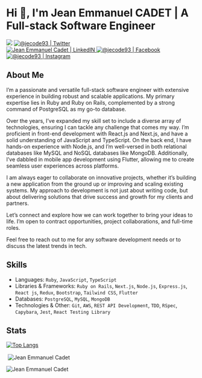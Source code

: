 # Hi 👋, I'm **Jean Emmanuel CADET** | A Full-stack Software Engineer

<p align="center">

![](https://komarev.com/ghpvc/?username=jecode93&color=blueviolet&label=Profile+Views)
<a href="https://twitter.com/@jecode93">
<img alt="@jecode93 | Twitter" src="https://img.shields.io/badge/twitter-%231DA1F2.svg?&style=for-the-badge&logo=twitter&logoColor=white" />
</a>  
<a href="https://www.linkedin.com/in/jean-emmanuel-cadet/">
<img alt="Jean Emmanuel Cadet | LinkedIN"  src="https://img.shields.io/badge/linkedin-%230077B5.svg?&style=for-the-badge&logo=linkedin&logoColor=white" />
</a>
<a href="https://www.facebook.com/jecode93/">
<img  alt="@jecode93 | Facebook" src="https://img.shields.io/badge/facebook-%231877F2.svg?&style=for-the-badge&logo=facebook&logoColor=white" />
</a>
<a href="https://www.instagram.com/jecode93">
<img alt="@jecode93 | Instagram"  src="https://img.shields.io/badge/instagram-%23E4405F.svg?&style=for-the-badge&logo=instagram&logoColor=white" />
</a>
</p>


## About Me

I’m a passionate and versatile full-stack software engineer with extensive experience in building robust and scalable applications. My primary expertise lies in Ruby and Ruby on Rails, complemented by a strong command of PostgreSQL as my go-to database.

Over the years, I’ve expanded my skill set to include a diverse array of technologies, ensuring I can tackle any challenge that comes my way. I’m proficient in front-end development with React.js and Next.js, and have a solid understanding of JavaScript and TypeScript. On the back end, I have hands-on experience with Node.js, and I’m well-versed in both relational databases like MySQL and NoSQL databases like MongoDB. Additionally, I’ve dabbled in mobile app development using Flutter, allowing me to create seamless user experiences across platforms.

I am always eager to collaborate on innovative projects, whether it’s building a new application from the ground up or improving and scaling existing systems. My approach to development is not just about writing code, but about delivering solutions that drive success and growth for my clients and partners.

Let’s connect and explore how we can work together to bring your ideas to life. I’m open to contract opportunities, project collaborations, and full-time roles. 

Feel free to reach out to me for any software development needs or to discuss the latest trends in tech.


## Skills

* Languages: `Ruby`, `JavaScript`, `TypeScript`
* Libraries & Frameworks: `Ruby on Rails`, `Next.js`, `Node.js`, `Express.js`, `React js`, `Redux`, `Bootstrap`, `Tailwind CSS`, `Flutter`
* Databases: `PostgreSQL`, `MySQL`, `MongoDB`
* Technologies & Other: `Git`, `AWS`, `REST API Development`, `TDD`, `RSpec`, `Capybara`, `Jest`, `React Testing Library`

<!--
## Some examples of my works

### Website
<a href="https://idasboiserie.com">
  <img src="idasMockup.png" width="200"/>
</a>
<a href="https://clindoeilinfo.com">
  <img src="clindoeilMockup.png" width="200"/>
</a>
<a href="https://jeanemmanuelcadet.com">
  <img src="jecodeMockup.png" width="200"/>
</a>
<a href="#">
  <img src="vepMockup.png" width="200"/>
</a>
-->

## Stats

[![Top Langs](https://github-readme-stats.vercel.app/api/top-langs/?username=jecode93&langs_count=8&layout=compact)](https://github.com/jecode93/github-readme-stats)
<p>&nbsp;<img align="center" src="https://github-readme-stats.vercel.app/api?username=jecode93&show_icons=true&locale=en" alt="Jean Emmanuel Cadet" /></p>
<p><img align="center" src="https://github-readme-streak-stats.herokuapp.com/?user=jecode93&" alt="Jean Emmanuel Cadet" /></p>
